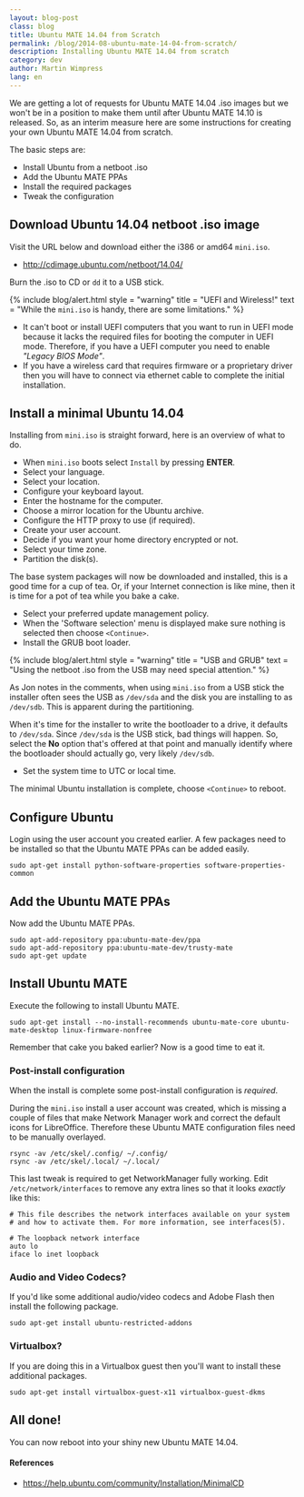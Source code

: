 ```yaml
---
layout: blog-post
class: blog
title: Ubuntu MATE 14.04 from Scratch
permalink: /blog/2014-08-ubuntu-mate-14-04-from-scratch/
description: Installing Ubuntu MATE 14.04 from scratch
category: dev
author: Martin Wimpress
lang: en
---
```


We are getting a lot of requests for Ubuntu MATE 14.04 .iso images but we
won't be in a position to make them until after Ubuntu MATE 14.10 is
released. So, as an interim measure here are some instructions for creating
your own Ubuntu MATE 14.04 from scratch.

The basic steps are:

  * Install Ubuntu from a netboot .iso
  * Add the Ubuntu MATE PPAs
  * Install the required packages
  * Tweak the configuration

## Download Ubuntu 14.04 netboot .iso image

Visit the URL below and download either the i386 or amd64 `mini.iso`.

  * <http://cdimage.ubuntu.com/netboot/14.04/>

Burn the .iso to CD or `dd` it to a USB stick.

{% include blog/alert.html
    style = "warning"
    title = "UEFI and Wireless!"
    text = "While the `mini.iso` is handy, there are some limitations."
%}

  * It can't boot or install UEFI computers that you want to run in UEFI mode because it lacks the required files for booting the computer in UEFI
mode. Therefore, if you have a UEFI computer you need to enable *"Legacy BIOS Mode"*.
  * If you have a wireless card that requires firmware or a proprietary driver then you will have to connect via ethernet cable to complete the initial installation.

## Install a minimal Ubuntu 14.04

Installing from `mini.iso` is straight forward, here is an overview of what
to do.

  * When `mini.iso` boots select `Install` by pressing **ENTER**.
  * Select your language.
  * Select your location.
  * Configure your keyboard layout.
  * Enter the hostname for the computer.
  * Choose a mirror location for the Ubuntu archive.
  * Configure the HTTP proxy to use (if required).
  * Create your user account.
  * Decide if you want your home directory encrypted or not.
  * Select your time zone.
  * Partition the disk(s).

The base system packages will now be downloaded and installed, this is a good
time for a cup of tea. Or, if your Internet connection is like mine, then it
is time for a pot of tea while you bake a cake.

  * Select your preferred update management policy.
  * When the 'Software selection' menu is displayed make sure nothing is selected
  then choose `<Continue>`.
  * Install the GRUB boot loader.

{% include blog/alert.html
    style = "warning"
    title = "USB and GRUB"
    text = "Using the netboot .iso from the USB may need special attention."
%}

As Jon notes in the comments, when using `mini.iso` from a USB stick the installer often sees the
USB as `/dev/sda` and the disk you are installing to as `/dev/sdb`. This is apparent during the
partitioning.

When it's time for the installer to write the bootloader to a drive, it defaults to `/dev/sda`.
Since `/dev/sda` is the USB stick, bad things will happen. So, select the **No** option that's offered
at that point and manually identify where the bootloader should actually go, very likely `/dev/sdb`.

  * Set the system time to UTC or local time.

The minimal Ubuntu installation is complete, choose `<Continue>` to reboot.

## Configure Ubuntu

Login using the user account you created earlier. A few packages need to be installed so that the Ubuntu MATE PPAs can be added easily.

    sudo apt-get install python-software-properties software-properties-common

## Add the Ubuntu MATE PPAs

Now add the Ubuntu MATE PPAs.

    sudo apt-add-repository ppa:ubuntu-mate-dev/ppa
    sudo apt-add-repository ppa:ubuntu-mate-dev/trusty-mate
    sudo apt-get update

## Install Ubuntu MATE

Execute the following to install Ubuntu MATE.

    sudo apt-get install --no-install-recommends ubuntu-mate-core ubuntu-mate-desktop linux-firmware-nonfree

Remember that cake you baked earlier? Now is a good time to eat it.

### Post-install configuration

When the install is complete some post-install configuration is *required*.

During the `mini.iso` install a user account was created, which is
missing a couple of files that make Network Manager work and
correct the default icons for LibreOffice. Therefore these Ubuntu MATE
configuration files need to be manually overlayed.

    rsync -av /etc/skel/.config/ ~/.config/
    rsync -av /etc/skel/.local/ ~/.local/

This last tweak is required to get NetworkManager fully working. Edit
`/etc/network/interfaces` to remove any extra lines so that it looks
*exactly* like this:

    # This file describes the network interfaces available on your system
    # and how to activate them. For more information, see interfaces(5).

    # The loopback network interface
    auto lo
    iface lo inet loopback

### Audio and Video Codecs?

If you'd like some additional audio/video codecs and Adobe Flash then install
the following package.

    sudo apt-get install ubuntu-restricted-addons

### Virtualbox?

If you are doing this in a Virtualbox guest then you'll want to install these
additional packages.

    sudo apt-get install virtualbox-guest-x11 virtualbox-guest-dkms

## All done!

You can now reboot into your shiny new Ubuntu MATE 14.04.

#### References

  * <https://help.ubuntu.com/community/Installation/MinimalCD>
